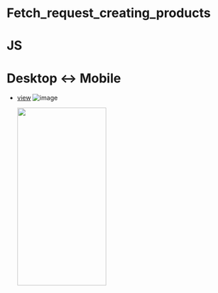 # Fetch_request_creating_products

# JS

# Desktop <-> Mobile

- [view](https://alexdolz.github.io/Fetch_request_creating_products-JS/)
  ![image](https://user-images.githubusercontent.com/108806800/219879127-bf7aca74-e816-462f-822c-d5b375cf28c4.png)

  <img src='https://user-images.githubusercontent.com/108806800/230357619-3a16f023-e3b0-4621-af5a-4ca1a5caab5b.png' width='200' height='400'>
